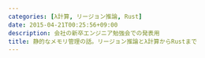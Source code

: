 ```yaml
---
categories: [λ計算, リージョン推論, Rust]
date: 2015-04-21T00:25:56+09:00
description: 会社の新卒エンジニア勉強会での発表用
title: 静的なメモリ管理の話。リージョン推論とλ計算からRustまで
---
```


<section data-markdown
    data-separator="\n\n"
    data-vertical="\n\n"
    data-notes="^Note:">
<script type="text/template">
# 静的なメモリ管理の話。リージョン推論とλ計算からRustまで
----------------------
サイバーエージェント新卒エンジニア勉強会

# About Me
---------
![κeenのアイコン](/images/icon.png) <!-- .element: style="position:absolute;right:0;z-index:-1" -->

 + κeen
 + [@blackenedgold](https://twitter.com/blackenedgold)
 + Github: [KeenS](https://github.com/KeenS)
 + 大学では非情報系学科。趣味のプログラマ。
 + Lisp, Ruby, OCaml, Shell Scriptあたりを書きます


# メモリ管理の話
---------------
(一般的ではない用語)

* 弱い静的メモリ管理
* 強い動的メモリ管理
* (弱い動的メモリ管理)
* 強い静的メモリ管理


# メモリ管理の話
---------------
## 弱い静的メモリ管理
### 特徴

* 弱い = ユーザがミスるとメモリ周りのエラーやリークが実行時に起きる
* 静的 = コンパイル時にメモリ管理が決定する

### 例

* C言語


# メモリ管理の話
---------------
## 弱い静的メモリ管理
### 利点

* 実行時は安定している

### 欠点
* バグる
* 面倒
* 危険


# メモリ管理の話
---------------
## 強い動的メモリ管理
### 特徴

* 強い = 基本的にメモリでエラーやリークが起きない
* 動的 = 実行時になるまでメモリの使われ方が分からない

### 例

* GCのある言語全般

# メモリ管理の話
---------------
## 強い動的メモリ管理
### 利点

* メモリ管理からの開放

### 欠点

* 動作が不安定 (cf [これがCassandra](http://www.slideshare.net/TakehiroTorigaki/cassandra-21191674))
* パフォーマンスの問題
* リアルタイム性の問題


# メモリ管理の話
---------------
## (弱い動的メモリ管理)
### 特徴

* 弱い = ユーザがミスるとメモリ周りのエラーやリークが実行時に起きる
* 動的 = 実行時になるまでメモリの使われ方が分からない


# メモリ管理の話
---------------
## 強い静的メモリ管理
### 特徴

* 強い = 基本的にメモリでエラーやリークが起きない
* 静的 = コンパイル時にメモリ管理が決定する

### 例

* バグったGC
* 普通は存在しない


# メモリ管理の話
---------------
## 強い静的メモリ管理
### 利点

* メモリ管理からの開放
* 実行時は安定している
* リアルタイム
* パフォーマンスが出る

### 欠点

* 実現可能性は？



# 強い静的メモリ管理の話をしよう


# 強い静的メモリ管理の話をしよう
------------------------------

* まずは可能性の議論が必要
* 実現可能性
* 実用性


# 可能性の議論
-------------

* プログラミング言語の理論 ≒ λ計算
* そもそもλ計算はメモリのことを考慮してない
  + GCがあるかのように記述される


# 可能性の議論
-------------

* λ計算にメモリ管理まで含めて理論を立てたものは存在する（静的なメモリ管理）
  + リージョンというものをベースにしている [参考](http://www.elsman.com/mlkit/pdf/popl94.pdf)
* さらにリージョンを自動で推論する理論もある（強いメモリ管理）
  + リージョン推論という


# 軽くリージョンの話
-------------------

* 型と同じようにプログラム全体を伝わるメタデータ。
* データが保存される場所を指す。リージョンはいくつもある。
* リージョン推論でデータがどのリージョンに入るかが分かる
* さらにリージョンのサイズもある程度予想がつくので静的に管理出来る
* この辺は[Martin Elsmanの論文たち](http://www.elsman.com/mlkit/papers.html)を参考にして下さい
  + [A Brief Introduction to Regions](http://www.elsman.com/mlkit/pdf/ismm98.pdf)とか。



# 強い静的メモリ管理の話をしよう
------------------------------

* ✓ まずは可能性の議論が必要
* 実現可能性
* 実用性


# 実現可能性
-----------

* <!--.element: class="fragment" data-fragment-index="1" -->Martin ElsmanによるSML処理系、[ML Kitに一部導入された](http://www.elsman.com/mlkit/pdf/pldi2002.pdf)（多分世界初）
  + 但し完全ではなく、GCと組み合わせてある
  + 動的型付き言語に無理矢理静的型を付けても完全には上手くいかないようなもの？
  + 多分リージョン推論を前提とした言語を設計する必要がある
* <!--.element: class="fragment" data-fragment-index="2" -->Cyclone というC likeな文法の言語が完全に[リージョン推論のみでメモリ管理を実現した](http://www.cs.umd.edu/projects/cyclone/papers/cyclone-regions.pdf)


# 強い静的メモリ管理の話をしよう
------------------------------

* ✓ まずは可能性の議論が必要
* ✓ 実現可能性
* 実用性


# 実用性


# Rust言語
----------

* Mozillaが開発した言語
* 活発に開発される
* 大きなプロジェクトに現行のGeckoを置き換えるべく開発された[Servo](https://github.com/servo/servo)がある
  + 既にC++製のGockoの3倍速い
  + 並列レンダリングすればさらに速い。


# Rust言語
----------

* リージョン推論(ライフタイム)でメモリを管理する
* (多分)リージョン推論のみでメモリ管理するために所有権という概念がある。
  + 所有権自体は並列性の導入などにも有用だと思われる。

</script>
</section>
